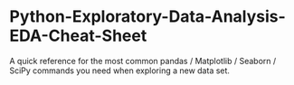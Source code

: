 # Python-Exploratory-Data-Analysis-EDA-Cheat-Sheet
  A quick reference for the most common pandas / Matplotlib / Seaborn /   SciPy commands you need when exploring a new data set.
